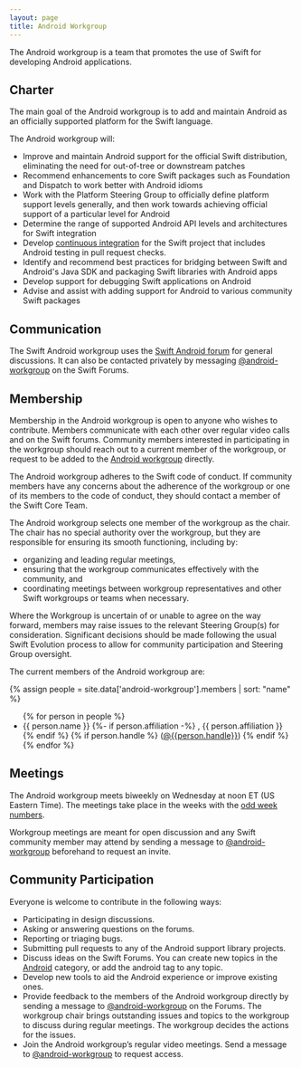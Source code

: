 ```yaml
---
layout: page
title: Android Workgroup
---
```


The Android workgroup is a team that promotes the use of Swift for developing Android applications.

## Charter

The main goal of the Android workgroup is to add and maintain Android as an officially supported platform for the Swift language.

The Android workgroup will:

* Improve and maintain Android support for the official Swift distribution, eliminating the need for out-of-tree or downstream patches
* Recommend enhancements to core Swift packages such as Foundation and Dispatch to work better with Android idioms
* Work with the Platform Steering Group to officially define platform support levels generally, and then work towards achieving official support of a particular level for Android
* Determine the range of supported Android API levels and architectures for Swift integration
* Develop [continuous integration](https://www.swift.org/documentation/continuous-integration/) for the Swift project that includes Android testing in pull request checks.
* Identify and recommend best practices for bridging between Swift and Android's Java SDK and packaging Swift libraries with Android apps
* Develop support for debugging Swift applications on Android
* Advise and assist with adding support for Android to various community Swift packages

## Communication

The Swift Android workgroup uses the [Swift Android forum](https://forums.swift.org/c/development/android) for general discussions. It can also be contacted privately by messaging [@android-workgroup](https://forums.swift.org/g/android-workgroup) on the Swift Forums.

## Membership

Membership in the Android workgroup is open to anyone who wishes to contribute. Members communicate with each other over regular video calls and on the Swift forums. Community members interested in participating in the workgroup should reach out to a current member of the workgroup, or request to be added to the [Android workgroup](https://forums.swift.org/g/android-workgroup) directly.

The Android workgroup adheres to the Swift code of conduct. If community members have any concerns about the adherence of the workgroup or one of its members to the code of conduct, they should contact a member of the Swift Core Team.

The Android workgroup selects one member of the workgroup as the chair. The chair has no special authority over the workgroup, but they are responsible for ensuring its smooth functioning, including by:

* organizing and leading regular meetings,
* ensuring that the workgroup communicates effectively with the community, and
* coordinating meetings between workgroup representatives and other Swift workgroups or teams when necessary.

Where the Workgroup is uncertain of or unable to agree on the way forward, members may raise issues to the relevant Steering Group(s) for consideration. Significant decisions should be made following the usual Swift Evolution process to allow for community participation and Steering Group oversight.

The current members of the Android workgroup are:

{% assign people = site.data['android-workgroup'].members | sort: "name" %}
<ul>
{% for person in people %}
<li>{{ person.name }}
{%- if person.affiliation -%}
, {{ person.affiliation }}
{% endif %}
{% if person.handle %}
(<a href="https://forums.swift.org/u/{{person.handle}}/summary">@{{person.handle}}</a>)
{% endif %}
</li>
{% endfor %}
</ul>

## Meetings

The Android workgroup meets biweekly on Wednesday at noon ET (US Eastern Time). The meetings take place in the weeks with the [odd week numbers](http://www.whatweekisit.org/).

Workgroup meetings are meant for open discussion and any Swift community member may attend by sending a message to [@android-workgroup](https://forums.swift.org/new-message?groupname=android-workgroup) beforehand to request an invite.

## Community Participation

Everyone is welcome to contribute in the following ways:

* Participating in design discussions.
* Asking or answering questions on the forums.
* Reporting or triaging bugs.
* Submitting pull requests to any of the Android support library projects.
* Discuss ideas on the Swift Forums. You can create new topics in the [Android](https://forums.swift.org/c/development/android/115) category, or add the android tag to any topic.
* Develop new tools to aid the Android experience or improve existing ones.
* Provide feedback to the members of the Android workgroup directly by sending a message to [@android-workgroup](https://forums.swift.org/new-message?groupname=android-workgroup) on the Forums. The workgroup chair brings outstanding issues and topics to the workgroup to discuss during regular meetings. The workgroup decides the actions for the issues.
* Join the Android workgroup’s regular video meetings. Send a message to [@android-workgroup](https://forums.swift.org/new-message?groupname=android-workgroup) to request access.
